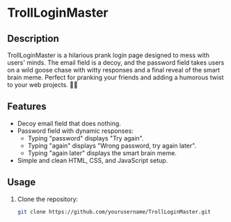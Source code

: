 # TrollLoginMaster

## Description
TrollLoginMaster is a hilarious prank login page designed to mess with users' minds. The email field is a decoy, and the password field takes users on a wild goose chase with witty responses and a final reveal of the smart brain meme. Perfect for pranking your friends and adding a humorous twist to your web projects. 🤪🔐

## Features
- Decoy email field that does nothing.
- Password field with dynamic responses:
  - Typing "password" displays "Try again".
  - Typing "again" displays "Wrong password, try again later".
  - Typing "again later" displays the smart brain meme.
- Simple and clean HTML, CSS, and JavaScript setup.

## Usage
1. Clone the repository:
   ```bash
   git clone https://github.com/yourusername/TrollLoginMaster.git
